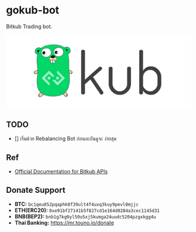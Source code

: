 # gokub-bot
Bitkub Trading bot.

![Foo](./docs/gokub.png)

## TODO
- [] เริ่มด้วย Rebalancing Bot ก่อนละกันดูจะ ง่ายสุด

## Ref
- [Official Documentation for Bitkub APIs](https://github.com/bitkub/bitkub-official-api-docs)

## Donate Support

- **BTC:** `bc1qeu852pqaphk0f39ult4f4uxq3kuy9pevl0mjjc`
- **ETH(ERC20):** `0xe91bf27141b5f827cd1e164d0284a3cec1145d31`
- **BNB(BEP2):** `bnb1g7kg0yl50u5xj5kumga24uudc5204pzgxkgg4u`
- **Thai Banking:** https://mr.touno.io/donate